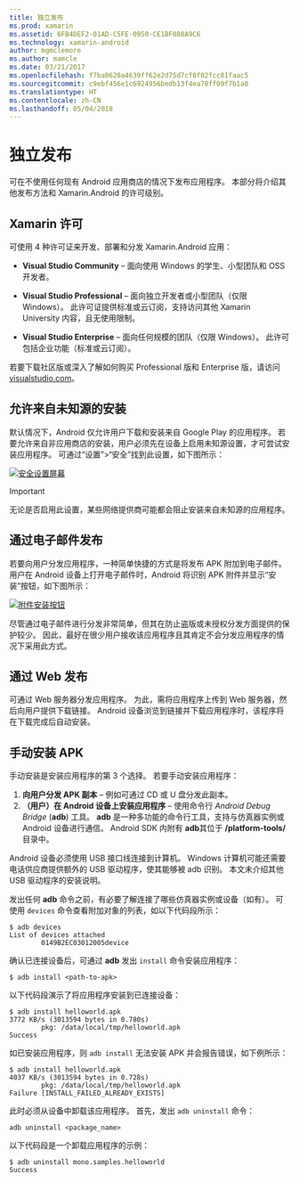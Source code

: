```yaml
---
title: 独立发布
ms.prod: xamarin
ms.assetid: 6FB4DEF2-01AD-C5FE-0950-CE1BF088A9C6
ms.technology: xamarin-android
author: mgmclemore
ms.author: mamcle
ms.date: 03/21/2017
ms.openlocfilehash: f7ba0620a4639ff62e2d75d7cf8f02fcc01faac5
ms.sourcegitcommit: c9ebf456e1c6924956bedb13f4ea78ff09f7b1a0
ms.translationtype: HT
ms.contentlocale: zh-CN
ms.lasthandoff: 05/04/2018
---
```

# <a name="publishing-independently"></a>独立发布

可在不使用任何现有 Android 应用商店的情况下发布应用程序。 本部分将介绍其他发布方法和 Xamarin.Android 的许可级别。


## <a name="xamarin-licensing"></a>Xamarin 许可

可使用 4 种许可证来开发、部署和分发 Xamarin.Android 应用：

-   **Visual Studio Community** &ndash; 面向使用 Windows 的学生、小型团队和 OSS 开发者。

-   **Visual Studio Professional** &ndash; 面向独立开发者或小型团队（仅限 Windows）。 此许可证提供标准或云订阅，支持访问其他 Xamarin University 内容，且无使用限制。

-   **Visual Studio Enterprise** &ndash; 面向任何规模的团队（仅限 Windows）。 此许可包括企业功能（标准或云订阅）。

若要下载社区版或深入了解如何购买 Professional 版和 Enterprise 版，请访问 [visualstudio.com](https://www.visualstudio.com/xamarin/)。


## <a name="allow-installation-from-unknown-sources"></a>允许来自未知源的安装

默认情况下，Android 仅允许用户下载和安装来自 Google Play 的应用程序。 若要允许来自非应用商店的安装，用户必须先在设备上启用未知源设置，才可尝试安装应用程序。 可通过“设置”>“安全”找到此设置，如下图所示：

[![安全设置屏幕](publishing-independently-images/settings.png)](publishing-independently-images/settings.png#lightbox)


> [!IMPORTANT]
> 无论是否启用此设置，某些网络提供商可能都会阻止安装来自未知源的应用程序。



## <a name="publishing-by-e-mail"></a>通过电子邮件发布

若要向用户分发应用程序，一种简单快捷的方式是将发布 APK 附加到电子邮件。 用户在 Android 设备上打开电子邮件时，Android 将识别 APK 附件并显示“安装”按钮，如下图所示：

[![附件安装按钮](publishing-independently-images/publishing-via-email.png)](publishing-independently-images/publishing-via-email.png#lightbox)

尽管通过电子邮件进行分发非常简单，但其在防止盗版或未授权分发方面提供的保护较少。 因此，最好在很少用户接收该应用程序且其肯定不会分发应用程序的情况下采用此方式。


## <a name="publishing-by-web"></a>通过 Web 发布

可通过 Web 服务器分发应用程序。 为此，需将应用程序上传到 Web 服务器，然后向用户提供下载链接。 Android 设备浏览到链接并下载应用程序时，该程序将在下载完成后自动安装。


## <a name="manually-installing-an-apk"></a>手动安装 APK

手动安装是安装应用程序的第 3 个选择。 若要手动安装应用程序：

1.   **向用户分发 APK 副本** &ndash; 例如可通过 CD 或 U 盘分发此副本。
1.   **（用户）在 Android 设备上安装应用程序** &ndash; 使用命令行 *Android Debug Bridge* (**adb**) 工具。 **adb** 是一种多功能的命令行工具，支持与仿真器实例或 Android 设备进行通信。 Android SDK 内附有 **adb**其位于 **<sdk>/platform-tools/** 目录中。

Android 设备必须使用 USB 接口线连接到计算机。
Windows 计算机可能还需要电话供应商提供额外的 USB 驱动程序，使其能够被 adb 识别。 本文未介绍其他 USB 驱动程序的安装说明。

发出任何 **adb** 命令之前，有必要了解连接了哪些仿真器实例或设备（如有）。 可使用 `devices` 命令查看附加对象的列表，如以下代码段所示：

```shell
$ adb devices
List of devices attached
        0149B2EC03012005device
```

确认已连接设备后，可通过 **adb** 发出 `install` 命令安装应用程序：

```shell
$ adb install <path-to-apk>
```

以下代码段演示了将应用程序安装到已连接设备：

```shell
$ adb install helloworld.apk
3772 KB/s (3013594 bytes in 0.780s)
        pkg: /data/local/tmp/helloworld.apk
Success
```

如已安装应用程序，则 `adb install` 无法安装 APK 并会报告错误，如下例所示：

```shell
$ adb install helloworld.apk
4037 KB/s (3013594 bytes in 0.728s)
        pkg: /data/local/tmp/helloworld.apk
Failure [INSTALL_FAILED_ALREADY_EXISTS]
```

此时必须从设备中卸载该应用程序。 首先，发出 `adb uninstall` 命令：

```shell
adb uninstall <package_name>
```

以下代码段是一个卸载应用程序的示例：

```shell
$ adb uninstall mono.samples.helloworld
Success
```
